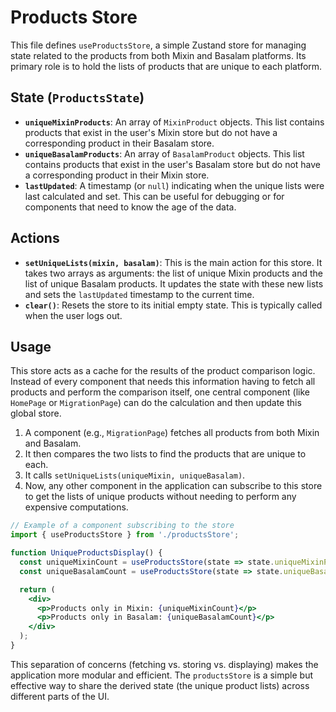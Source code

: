 # Products Store

This file defines `useProductsStore`, a simple Zustand store for managing state related to the products from both Mixin and Basalam platforms. Its primary role is to hold the lists of products that are unique to each platform.

## State (`ProductsState`)

- **`uniqueMixinProducts`**: An array of `MixinProduct` objects. This list contains products that exist in the user's Mixin store but do not have a corresponding product in their Basalam store.
- **`uniqueBasalamProducts`**: An array of `BasalamProduct` objects. This list contains products that exist in the user's Basalam store but do not have a corresponding product in their Mixin store.
- **`lastUpdated`**: A timestamp (or `null`) indicating when the unique lists were last calculated and set. This can be useful for debugging or for components that need to know the age of the data.

## Actions

- **`setUniqueLists(mixin, basalam)`**: This is the main action for this store. It takes two arrays as arguments: the list of unique Mixin products and the list of unique Basalam products. It updates the state with these new lists and sets the `lastUpdated` timestamp to the current time.
- **`clear()`**: Resets the store to its initial empty state. This is typically called when the user logs out.

## Usage

This store acts as a cache for the results of the product comparison logic. Instead of every component that needs this information having to fetch all products and perform the comparison itself, one central component (like `HomePage` or `MigrationPage`) can do the calculation and then update this global store.

1.  A component (e.g., `MigrationPage`) fetches all products from both Mixin and Basalam.
2.  It then compares the two lists to find the products that are unique to each.
3.  It calls `setUniqueLists(uniqueMixin, uniqueBasalam)`.
4.  Now, any other component in the application can subscribe to this store to get the lists of unique products without needing to perform any expensive computations.

```jsx
// Example of a component subscribing to the store
import { useProductsStore } from './productsStore';

function UniqueProductsDisplay() {
  const uniqueMixinCount = useProductsStore(state => state.uniqueMixinProducts.length);
  const uniqueBasalamCount = useProductsStore(state => state.uniqueBasalamProducts.length);

  return (
    <div>
      <p>Products only in Mixin: {uniqueMixinCount}</p>
      <p>Products only in Basalam: {uniqueBasalamCount}</p>
    </div>
  );
}
```

This separation of concerns (fetching vs. storing vs. displaying) makes the application more modular and efficient. The `productsStore` is a simple but effective way to share the derived state (the unique product lists) across different parts of the UI.
